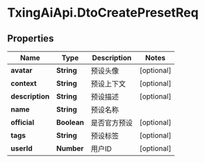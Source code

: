 # TxingAiApi.DtoCreatePresetReq

## Properties

Name | Type | Description | Notes
------------ | ------------- | ------------- | -------------
**avatar** | **String** | 预设头像 | [optional] 
**context** | **String** | 预设上下文 | [optional] 
**description** | **String** | 预设描述 | [optional] 
**name** | **String** | 预设名称 | 
**official** | **Boolean** | 是否官方预设 | [optional] 
**tags** | **String** | 预设标签 | [optional] 
**userId** | **Number** | 用户ID | [optional] 


